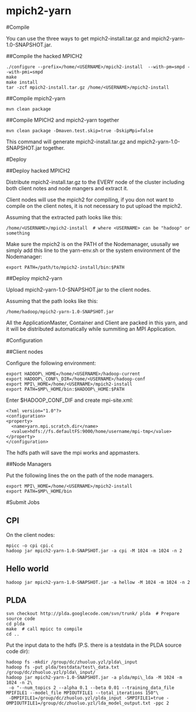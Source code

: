 mpich2-yarn
===========
#Compile

You can use the three ways to get  mpich2-install.tar.gz and mpich2-yarn-1.0-SNAPSHOT.jar.

##Compile the hacked MPICH2

    ./configure --prefix=/home/<USERNAME>/mpich2-install  --with-pm=smpd --with-pmi=smpd
    make
    make install
    tar -zcf mpich2-install.tar.gz /home/<USERNAME>/mpich2-install

##Compile mpich2-yarn

    mvn clean package

##Compile MPICH2 and mpich2-yarn together

    mvn clean package -Dmaven.test.skip=true -DskipMpi=false

This command will generate mpich2-install.tar.gz and mpich2-yarn-1.0-SNAPSHOT.jar together.

#Deploy

##Deploy hacked MPICH2

Distribute mpich2-install.tar.gz to the EVERY node of the cluster including
both client notes and node mangers and extract it.

Client nodes will use the mpich2 for compiling, if you don not want to compile
on the client notes, it is not necessary to put upload the mpich2.

Assuming that the extracted path looks like this:

    /home/<USERNAME>/mpich2-install  # where <USERNAME> can be "hadoop" or something

Make sure the mpich2 is on the PATH of the Nodemanager, ususally we simply add
this line to the yarn-env.sh or the system environment of the Nodemanager:

    export PATH=/path/to/mpich2-install/bin:$PATH

##Deploy mpich2-yarn

Upload mpich2-yarn-1.0-SNAPSHOT.jar to the client nodes.

Assuming that the path looks like this:

    /home/hadoop/mpich2-yarn-1.0-SNAPSHOT.jar

All the ApplicationMaster, Container and Client are packed in this yarn, and it
will be distributed automatically while summiting an MPI Application.

#Configuration

##Client nodes

Configure the following environment:

    export HADOOP\_HOME=/home/<USERNAME>/hadoop-current
    export HADOOP\_CONF\_DIR=/home/<USERNAME>/hadoop-conf
    export MPI\_HOME=/home/<USERNAME>/mpich2-install
    export PATH=$MP\_HOME/bin:$HADOOP\_HOME:$PATH

Enter $HADOOP\_CONF\_DIF and create mpi-site.xml:

    <?xml version="1.0"?>
    <configuration>
    <property>
      <name>yarn.mpi.scratch.dir</name>
      <value>hdfs://fs.defaultFS:9000/home/username/mpi-tmp</value>
    </property>
    </configuration>

The hdfs path will save the mpi works and appmasters.

##Node Managers

Put the following lines the on the path of the node managers.

    export MPI\_HOME=/home/<USERNAME>/mpich2-install
    export PATH=$MP\_HOME/bin

#Submit Jobs

## CPI

On the client nodes:

    mpicc -o cpi cpi.c
    hadoop jar mpich2-yarn-1.0-SNAPSHOT.jar -a cpi -M 1024 -m 1024 -n 2

## Hello world

    hadoop jar mpich2-yarn-1.0-SNAPSHOT.jar -a hellow -M 1024 -m 1024 -n 2

## PLDA

    svn checkout http://plda.googlecode.com/svn/trunk/ plda  # Prepare source code
    cd plda
    make  # call mpicc to compile
    cd ..

Put the input data to the hdfs (P.S. there is a testdata in the PLDA source
code dir):

    hadoop fs -mkdir /group/dc/zhuoluo.yzl/plda\_input
    hadoop fs -put plda/testdata/test\_data.txt /group/dc/zhuoluo.yzl/plda\_input/
    hadoop jar mpich2-yarn-1.0-SNAPSHOT.jar -a plda/mpi\_lda -M 1024 -m 1024 -n 2\
     -o "--num_topics 2 --alpha 0.1 --beta 0.01 --training_data_file MPIFILE1 --model_file MPIOUTFILE1 --total_iterations 150"\
     -DMPIFILE1=/group/dc/zhuoluo.yzl/plda_input -SMPIFILE1=true -OMPIOUTFILE1=/group/dc/zhuoluo.yzl/lda_model_output.txt -ppc 2

